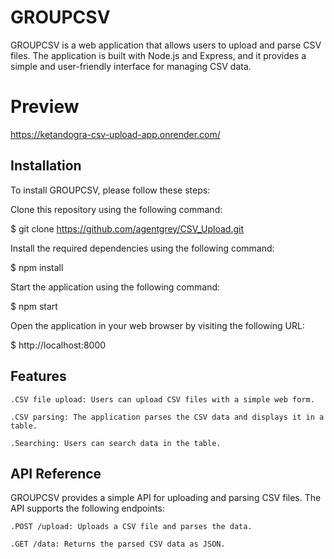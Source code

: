 # GROUPCSV

GROUPCSV is a web application that allows users to upload and parse CSV files. The application is built with Node.js and Express, and it provides a simple and user-friendly interface for managing CSV data.

# Preview

https://ketandogra-csv-upload-app.onrender.com/

## Installation

To install GROUPCSV, please follow these steps:

Clone this repository using the following command:

$ git clone https://github.com/agentgrey/CSV_Upload.git

Install the required dependencies using the following command:

$ npm install

Start the application using the following command:

$ npm start

Open the application in your web browser by visiting the following URL:

$ http://localhost:8000

## Features

    .CSV file upload: Users can upload CSV files with a simple web form.

    .CSV parsing: The application parses the CSV data and displays it in a table.

    .Searching: Users can search data in the table.

## API Reference

GROUPCSV provides a simple API for uploading and parsing CSV files.
The API supports the following endpoints:

    .POST /upload: Uploads a CSV file and parses the data.

    .GET /data: Returns the parsed CSV data as JSON.
